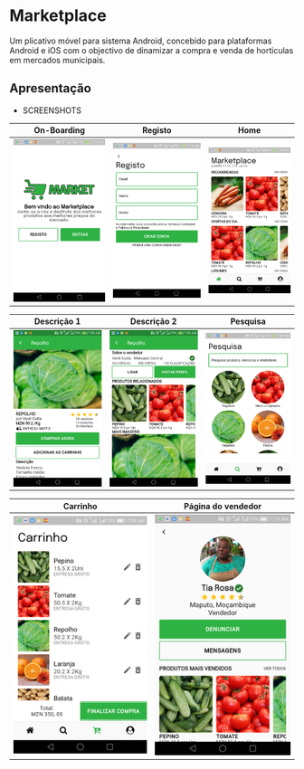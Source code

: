 # Marketplace

<p>Um plicativo móvel para sistema Android, concebido para plataformas Android e iOS com o objectivo de dinamizar a compra e venda de horticulas em mercados municipais.
</p>

## Apresentação

- SCREENSHOTS

| On-Boarding  |  Registo  | Home |
| ------------------- | ------------------- | ------------------- |
|  <img src="./assets/01_on-boarding.png" alt="App on-boarding"> |  <img src="./assets/02_register.png" alt="Registo"> |   <img src="./assets/03_home.png" alt="App Home">		  |

| Descrição 1  |  Descrição 2  | Pesquisa |
| ------------------- | ------------------- | ------------------- |
|  <img src="./assets/04_product_desc1.png" alt="App desc"> |  <img src="./assets/05_product_desc2.png" alt="app desc 2"> |   <img src="./assets/06_search.png" alt="App search">		  |

| Carrinho  |  Página do vendedor  |
| ------------------- | ------------------- |
| <img src="./assets/07_cart.png" alt="App cart"> |  <img src="./assets/08_seller_page.png" alt="App seller page"> |
